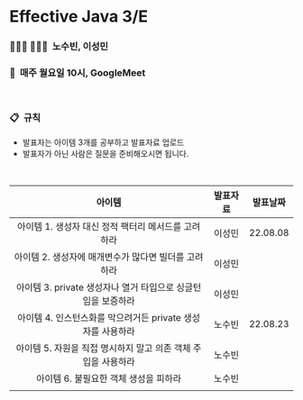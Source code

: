 # Effective Java 3/E

### 👩🏻‍💻 🧑🏻‍💻  노수빈, 이성민

### 📅  매주 월요일 10시, GoogleMeet

<br>

### 📋  규칙

- 발표자는 아이템 3개를 공부하고 발표자료 업로드
- 발표자가 아닌 사람은 질문을 준비해오시면 됩니다.

<br>

|                            아이템                             | 발표자료 | 발표날짜 |
| :-----------------------------------------------------------: | :------: | :------: |
|      아이템 1. 생성자 대신 정적 팩터리 메서드를 고려하라      |  이성민  | 22.08.08 |
|     아이템 2. 생성자에 매개변수가 많다면 빌더를 고려하라      |  이성민  |          |
| 아이템 3. private 생성자나 열거 타입으로 싱글턴임을 보증하라  |  이성민  |          |
|  아이템 4. 인스턴스화를 막으려거든 private 생성자를 사용하라  |  노수빈  | 22.08.23 |
| 아이템 5. 자원을 직접 명시하지 말고 의존 객체 주입을 사용하라 |  노수빈  |          |
|             아이템 6. 불필요한 객체 생성을 피하라             |  노수빈  |          |
|                                                               |          |          |
